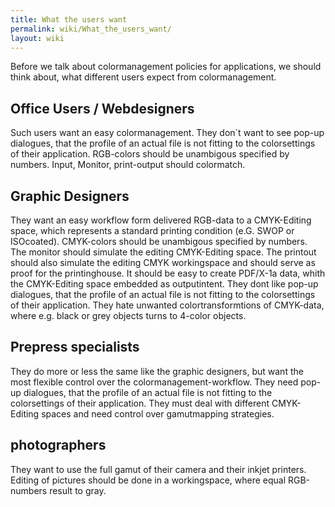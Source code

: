 ```yaml
---
title: What the users want
permalink: wiki/What_the_users_want/
layout: wiki
---
```


Before we talk about colormanagement policies for applications, we
should think about, what different users expect from colormanagement.

Office Users / Webdesigners
---------------------------

Such users want an easy colormanagement. They don´t want to see pop-up
dialogues, that the profile of an actual file is not fitting to the
colorsettings of their application. RGB-colors should be unambigous
specified by numbers. Input, Monitor, print-output should colormatch.

Graphic Designers
-----------------

They want an easy workflow form delivered RGB-data to a CMYK-Editing
space, which represents a standard printing condition (e.G. SWOP or
ISOcoated). CMYK-colors should be unambigous specified by numbers. The
monitor should simulate the editing CMYK-Editing space. The printout
should also simulate the editing CMYK workingspace and should serve as
proof for the printinghouse. It should be easy to create PDF/X-1a data,
whith the CMYK-Editing space embedded as outputintent. They dont like
pop-up dialogues, that the profile of an actual file is not fitting to
the colorsettings of their application. They hate unwanted
colortransformtions of CMYK-data, where e.g. black or grey objects turns
to 4-color objects.

Prepress specialists
--------------------

They do more or less the same like the graphic designers, but want the
most flexible control over the colormanagement-workflow. They need
pop-up dialogues, that the profile of an actual file is not fitting to
the colorsettings of their application. They must deal with different
CMYK-Editing spaces and need control over gamutmapping strategies.

photographers
-------------

They want to use the full gamut of their camera and their inkjet
printers. Editing of pictures should be done in a workingspace, where
equal RGB-numbers result to gray.
